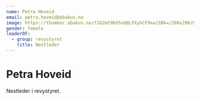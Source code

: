 ```yaml
---
name: Petra Hoveid
email: petra.hoveid@abakus.no
image: https://thumbor.abakus.no/f2GZmt96V5obBLFXyhCF9xwiSBk=/200x200/DSC01132_ALq9tLm.jpeg
gender: female
leaderOf:
  - group: revystyret
    title: Nestleder
---
```


# Petra Hoveid

Nestleder i revystyret.
